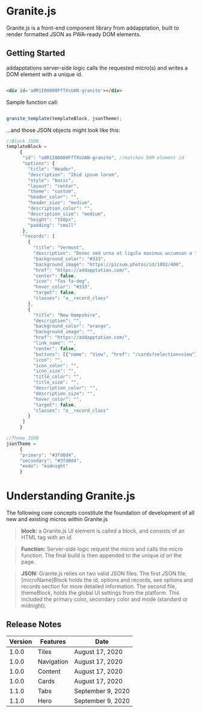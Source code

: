 # Granite.js

Granite.js is a front-end component library from addapptation, built to render formatted JSON as PWA-ready DOM elements.

## Getting Started

addapptations server-side logic calls the requested micro(s) and writes a DOM element with a unique id.
```html

<div id='a0R1I00000FfTXsUAN-granite'></div>

```
Sample function call:
```js

granite_template(templateBlock, jsonTheme);

```
...and those JSON objects might look like this:

```js
//Block JSON
templateBlock =
     {
      "id": "a0R1I00000FfTXsUAN-granite", //matches DOM element id
      "options": {
        "title": "Header",
        "description": "Ibid ipsum lorem",
        "style": "basic",
        "layout": "center",
        "theme": "custom",
        "header_color": "",
        "header_size": "medium",
        "description_color": "",
        "description_size": "medium",
        "height": "150px",
        "padding": "small"
      },
      "records": [
        {
          "title": "Vermont",
          "description": "Donec sed urna at ligula maximus accumsan a tempor orci.",
          "background_color": "#333",
          "background_image": "https://picsum.photos/id/1002/400",
          "href": "https://addapptation.com/",
          "center": false,
          "icon": "fas fa-dog",
          "hover_color": "#333",
          "target": false,
          "classes": "a__record_class"
        },
        {
          "title": "New Hampshire",
          "description": "",
          "background_color": "orange",
          "background_image": "",
          "href": "https://addapptation.com/",
          "link_name": "",
          "center": false,
          "buttons": [{"name": "View", "href": "/cards?selection=view"}],
          "icon": "",
          "icon_color": "",
          "icon_size": "",
          "title_color": "",
          "title_size": "",
          "description_color": "",
          "description_size": "",
          "hover_color": "",
          "target": false,
          "classes": "a__record_class"
        }
      ]
     }

//Theme JSON
jsonTheme =
     {
     "primary": "#3fd0d4",
     "secondary": "#3fd0d4",
     "mode": "midnight"
     }

```
# Understanding Granite.js
The following core concepts constitute the foundation of development of all new and existing micros within Granite.js

> **block:** a Granite.js UI element is called a block, and consists of an HTML tag with an _id_.

> **Function:** Server-side logic request the micro and calls the micro function. The final build is then appended to the unique _id_ on the page.

> **JSON:** Granite.js relies on two valid JSON files. The first JSON file, [microName]Block holds the id, options and records, see options and records section for more detailed information. The second file, themeBlock, holds the global UI settings from the platform. This included the primary color, secondary color and mode (standard or midnight).

## Release Notes

|Version         |Features                          |Date                         |
|----------------|-------------------------------|-----------------------------|
|1.0.0 |Tiles | August 17, 2020|
|1.0.0 |Navigation| August 17, 2020|
|1.0.0 |Content | August 17, 2020|
|1.0.0 |Cards | August 17, 2020|
|1.1.0 |Tabs | September 9, 2020|
|1.1.0 |Hero | September 9, 2020|
